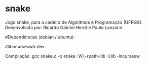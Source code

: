snake
=====

Jogo snake, para a cadeira de Algoritmos e Programação (UFRGS). 
Desenvolvido por: Ricardo Gabriel Herdt e Paulo Lanzarin

#Dependências (debian / ubuntu):

#libncursesw5-dev

Compilação:
gcc snake.c -o snake -Wl,-rpath=lib -Llib -lncursesw


